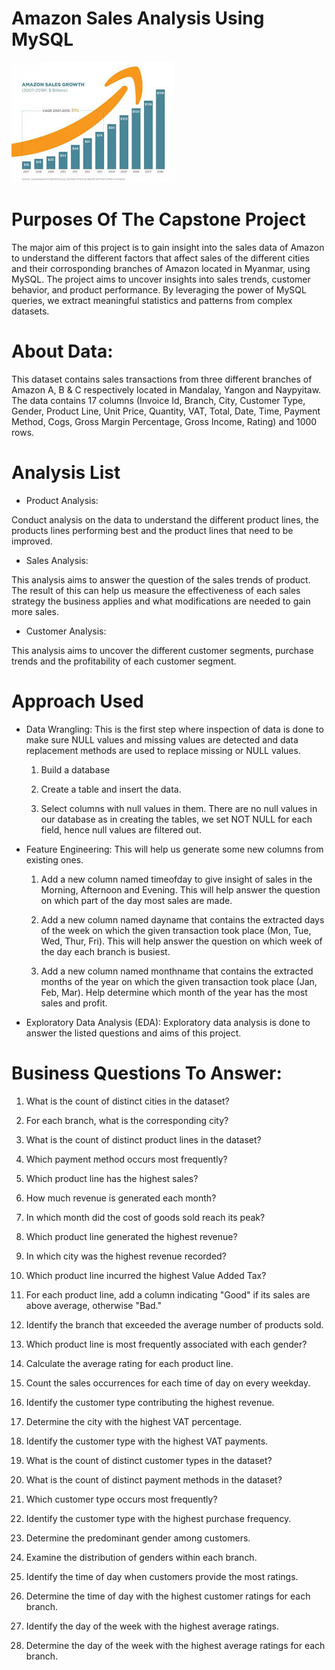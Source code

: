# Amazon Sales Analysis Using MySQL
![Local Image](AmazonSales.jpeg)



# Purposes Of The Capstone Project
The major aim of this project is to gain insight into the sales data of Amazon to understand the different factors that affect sales of the different cities and their corrosponding branches of Amazon located in Myanmar, using MySQL. The project aims to uncover insights into sales trends, customer behavior, and product performance. By leveraging the power of MySQL queries, we extract meaningful statistics and patterns from complex datasets.

# About Data:
This dataset contains sales transactions from three different branches of Amazon A, B & C respectively located in Mandalay, Yangon and Naypyitaw. The data contains 17 columns (Invoice Id, Branch, City, Customer Type, Gender, Product Line, Unit Price, Quantity, VAT, Total, Date, Time, Payment Method, Cogs, Gross Margin Percentage, Gross Income, Rating) and 1000 rows.

# Analysis List
  *  Product Analysis:

Conduct analysis on the data to understand the different product lines, the products lines performing best and the product lines that need to be improved.
  * Sales Analysis:
    
This analysis aims to answer the question of the sales trends of product. The result of this can help us measure the effectiveness of each sales strategy the business applies and what modifications are needed to gain more sales.
  * Customer Analysis:
    
This analysis aims to uncover the different customer segments, purchase trends and the profitability of each customer segment.
# Approach Used
  * Data Wrangling: This is the first step where inspection of data is done to make sure NULL values and missing values are detected and data replacement methods are used to replace missing or NULL values.

    
    1.  Build a database
    
    2.  Create a table and insert the data.
    
    3.  Select columns with null values in them. There are no null values in our database as in creating the tables, we set NOT NULL for each field, hence null values are filtered out.
    
  * Feature Engineering: This will help us generate some new columns from existing ones.

     1.  Add a new column named timeofday to give insight of sales in the Morning, Afternoon and Evening. This will help answer the question on which part of the day most sales are made.
    
     2.  Add a new column named dayname that contains the extracted days of the week on which the given transaction took place (Mon, Tue, Wed, Thur, Fri). This will help answer the question on which week of the day each branch is busiest.
    
     3.  Add a new column named monthname that contains the extracted months of the year on which the given transaction took place (Jan, Feb, Mar). Help determine which month of the year has the most sales and profit.
    
  * Exploratory Data Analysis (EDA): Exploratory data analysis is done to answer the listed questions and aims of this project.

# Business Questions To Answer:

1. What is the count of distinct cities in the dataset?
   
2. For each branch, what is the corresponding city?

3. What is the count of distinct product lines in the dataset?

4. Which payment method occurs most frequently?

5. Which product line has the highest sales?

6. How much revenue is generated each month?

7. In which month did the cost of goods sold reach its peak?

8.  Which product line generated the highest revenue?

9. In which city was the highest revenue recorded?

10. Which product line incurred the highest Value Added Tax?

11. For each product line, add a column indicating "Good" if its sales are above average, otherwise "Bad."

12. Identify the branch that exceeded the average number of products sold.

13. Which product line is most frequently associated with each gender?

14. Calculate the average rating for each product line.

15. Count the sales occurrences for each time of day on every weekday.

16. Identify the customer type contributing the highest revenue.

17. Determine the city with the highest VAT percentage.

18. Identify the customer type with the highest VAT payments.

19. What is the count of distinct customer types in the dataset?

20. What is the count of distinct payment methods in the dataset?

21. Which customer type occurs most frequently?

22. Identify the customer type with the highest purchase frequency.

23. Determine the predominant gender among customers.

24. Examine the distribution of genders within each branch.

25. Identify the time of day when customers provide the most ratings.

26. Determine the time of day with the highest customer ratings for each branch.

27. Identify the day of the week with the highest average ratings.

28. Determine the day of the week with the highest average ratings for each branch.



